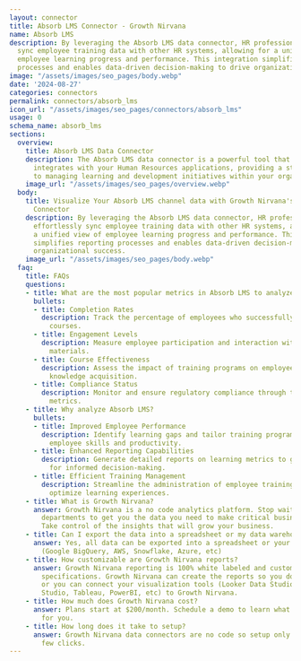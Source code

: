 ```yaml
---
layout: connector
title: Absorb LMS Connector - Growth Nirvana
name: Absorb LMS
description: By leveraging the Absorb LMS data connector, HR professionals can effortlessly
  sync employee training data with other HR systems, allowing for a unified view of
  employee learning progress and performance. This integration simplifies reporting
  processes and enables data-driven decision-making to drive organizational success.
image: "/assets/images/seo_pages/body.webp"
date: '2024-08-27'
categories: connectors
permalink: connectors/absorb_lms
icon_url: "/assets/images/seo_pages/connectors/absorb_lms"
usage: 0
schema_name: absorb_lms
sections:
  overview:
    title: Absorb LMS Data Connector
    description: The Absorb LMS data connector is a powerful tool that seamlessly
      integrates with your Human Resources applications, providing a streamlined approach
      to managing learning and development initiatives within your organization.
    image_url: "/assets/images/seo_pages/overview.webp"
  body:
    title: Visualize Your Absorb LMS channel data with Growth Nirvana's Absorb LMS
      Connector
    description: By leveraging the Absorb LMS data connector, HR professionals can
      effortlessly sync employee training data with other HR systems, allowing for
      a unified view of employee learning progress and performance. This integration
      simplifies reporting processes and enables data-driven decision-making to drive
      organizational success.
    image_url: "/assets/images/seo_pages/body.webp"
  faq:
    title: FAQs
    questions:
    - title: What are the most popular metrics in Absorb LMS to analyze?
      bullets:
      - title: Completion Rates
        description: Track the percentage of employees who successfully complete training
          courses.
      - title: Engagement Levels
        description: Measure employee participation and interaction with various learning
          materials.
      - title: Course Effectiveness
        description: Assess the impact of training programs on employee skills and
          knowledge acquisition.
      - title: Compliance Status
        description: Monitor and ensure regulatory compliance through training completion
          metrics.
    - title: Why analyze Absorb LMS?
      bullets:
      - title: Improved Employee Performance
        description: Identify learning gaps and tailor training programs to enhance
          employee skills and productivity.
      - title: Enhanced Reporting Capabilities
        description: Generate detailed reports on learning metrics to gain insights
          for informed decision-making.
      - title: Efficient Training Management
        description: Streamline the administration of employee training programs and
          optimize learning experiences.
    - title: What is Growth Nirvana?
      answer: Growth Nirvana is a no code analytics platform. Stop waiting for other
        departments to get you the data you need to make critical business decisions.
        Take control of the insights that will grow your business.
    - title: Can I export the data into a spreadsheet or my data warehouse?
      answer: Yes, all data can be exported into a spreadsheet or your data warehouse
        (Google BigQuery, AWS, Snowflake, Azure, etc)
    - title: How customizable are Growth Nirvana reports?
      answer: Growth Nirvana reporting is 100% white labeled and customized to your
        specifications. Growth Nirvana can create the reports so you don’t have to
        or you can connect your visualization tools (Looker Data Studio/Google Data
        Studio, Tableau, PowerBI, etc) to Growth Nirvana.
    - title: How much does Growth Nirvana cost?
      answer: Plans start at $200/month. Schedule a demo to learn what plan is best
        for you.
    - title: How long does it take to setup?
      answer: Growth Nirvana data connectors are no code so setup only requires a
        few clicks.
---
```


